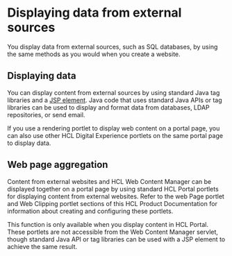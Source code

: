 # Displaying data from external sources

You display data from external sources, such as SQL databases, by using the same methods as you would when you create a website.

## Displaying data

You can display content from external sources by using standard Java tag libraries and a [JSP element](../wcm_authoring/authoring_portlet/content_management_artifacts/elements/jsp_element/wcm_dev_elements_jsp.md). Java code that uses standard Java APIs or tag libraries can be used to display and format data from databases, LDAP repositories, or send email.

If you use a rendering portlet to display web content on a portal page, you can also use other HCL Digital Experience portlets on the same portal page to display data.

## Web page aggregation

Content from external websites and HCL Web Content Manager can be displayed together on a portal page by using standard HCL Portal portlets for displaying content from external websites. Refer to the web Page portlet and Web Clipping portlet sections of this HCL Product Documentation for information about creating and configuring these portlets.

This function is only available when you display content in HCL Portal. These portlets are not accessible from the Web Content Manager servlet, though standard Java API or tag libraries can be used with a JSP element to achieve the same result.


